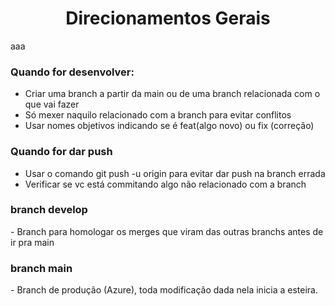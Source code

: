 <h1 align="center">Direcionamentos Gerais</h1>aaa

<h3>Quando for desenvolver:</h3>

* Criar uma branch a partir da main ou de uma branch relacionada com o que vai fazer
* Só mexer naquilo relacionado com a branch para evitar conflitos
* Usar nomes objetivos indicando se é feat(algo novo) ou fix (correção)


<h3>Quando for dar push</h3>

- Usar o comando git push -u origin <nome da branch> para evitar dar push na branch errada
- Verificar se vc está commitando algo não relacionado com a branch

<h3>branch develop</h3>
- Branch para homologar os merges que viram das outras branchs antes de ir pra main

<h3>branch main</h3>
- Branch de produção (Azure), toda modificação dada nela inicia a esteira.
